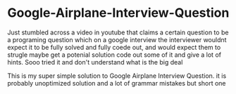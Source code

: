 # Google-Airplane-Interview-Question
Just stumbled across a video in youtube that claims a certain question to be a programing question which on a google interview the interviewer wouldnt expect it to be fully solved and fully coede out, and would expect them to strugle maybe get a potenial solution code out some of it and give a lot of hints.
Sooo tried it and don't understand what is the big deal

This is my super simple solution to Google Airplane Interview Question.
it is probably unoptimized solution and a lot of grammar mistakes but short one 
